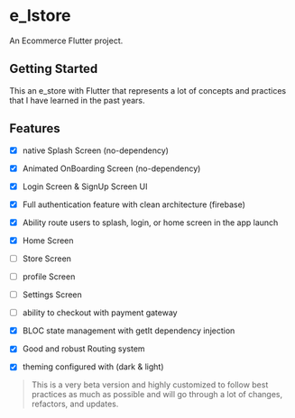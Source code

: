 # e_lstore

An Ecommerce Flutter project.


## Getting Started

This an e_store with Flutter that represents a lot of concepts and practices that I have learned in the past years.


## Features
- [X] native Splash Screen (no-dependency)
- [X] Animated OnBoarding Screen (no-dependency)
- [X] Login Screen & SignUp Screen UI  
- [X] Full authentication feature with clean architecture (firebase)
- [X] Ability route users to splash, login, or home screen in the app launch
- [X] Home Screen
- [ ] Store Screen
- [ ] profile Screen
- [ ] Settings Screen
- [ ] ability to checkout with payment gateway
- [X] BLOC state management with getIt dependency injection
- [X] Good and robust Routing system
- [X] theming configured with (dark & light)


> This is a very beta version and highly customized to follow best practices as much as possible and will go through a lot of changes, refactors, and updates.

